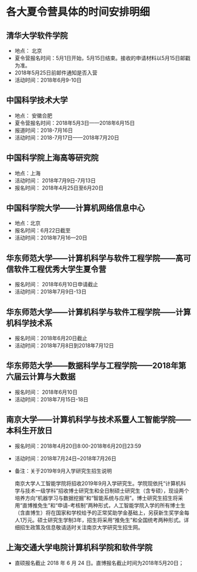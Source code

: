 # 各大夏令营具体的时间安排明细

## 清华大学软件学院

- 地点： 北京
- 夏令营报名时间：5月1日开始，5月15日结束。接收的申请材料以5月15日邮戳为准。
- 2018年5月25日前邮件通知是否入营
- 活动时间：2018年6月9-10日

## 中国科学技术大学

- 地点： 安徽合肥
- 夏令营报名时间：2018年5月3日——2018年6月15日
- 报道时间：2018-7月16日
- 活动时间：2018-7月17日——2018年7月20日

## 中国科学院上海高等研究院

- 地点：上海
- 活动时间： 2018年7月9日-7月13日
- 报名时间： 2018年4月25日至6月20日

## 中国科学院大学——计算机网络信息中心

- 地点：北京
- 报名时间：6月22日截至
- 活动时间：2018年7月16—20日

## 华东师范大学——计算机科学与软件工程学院——高可信软件工程优秀大学生夏令营

- 报名时间： 2018年6月10日申请截止
- 活动时间：2018年7月9日-13日

## 华东师范大学——计算机科学与软件工程学院——计算机科学技术系

- 报名时间：2018年6月20日截止
- 活动时间：2018年7月8日到2018年7月12日

## 华东师范大学——数据科学与工程学院——2018年第六届云计算与大数据

- 报名时间： 2018年6月10日
- 活动时间：2018年7月15日-18日

## 南京大学——计算机科学与技术系暨人工智能学院——本科生开放日

- 报名时间：2018年4月20日8:00-2018年6月20日23:59
- 活动时间：2018年7月24日~2018年7月26日
- 备注：关于2019年9月入学研究生招生说明

  南京大学人工智能学院将招收2019年9月入学研究生。学院现依托“计算机科学与技术一级学科”招收博士研究生和全日制硕士研究生（含专硕），现设两个培养方向“机器学习与数据挖掘”和“智能系统与应用”。博士研究生招生将采用“直博推免生”和“申请-考核制”两种形式，人工智能学院入学的所有博士生（含直博生）将在国家和学校给予的正常奖助学金基础上，另获新生奖学金每人1万元。硕士研究生学制3年，招生将采用“推免生”和全国统考两种形式。详细招生政策及信息敬请适时关注南京大学研究生招生网。


## 上海交通大学电院计算机科学院和软件学院

- 直硕报名截止 2018 年 6 月 24 日。直博报名截止时间为2018年5月20日；